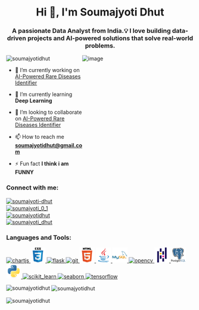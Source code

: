 <h1 align="center">Hi 👋, I'm Soumajyoti Dhut</h1>
<h3 align="center">A passionate Data Analyst from India.💡 I love building data-driven projects and AI-powered solutions that solve real-world problems.</h3>
<img align="right"width="300" height="500" alt="image" src="https://github.com/user-attachments/assets/341bc30d-1430-494c-9764-f0291eab76a7" />

<p align="left"> <img src="https://komarev.com/ghpvc/?username=soumajyotidhut&label=Profile%20views&color=0e75b6&style=flat" alt="soumajyotidhut" /> </p>

- 🔭 I’m currently working on [AI-Powered Rare Diseases Identifier](https://github.com/SoumajyotiDhut/Rare-Diseases-Identifier)

- 🌱 I’m currently learning **Deep Learning**

- 👯 I’m looking to collaborate on [AI-Powered Rare Diseases Identifier](https://github.com/SoumajyotiDhut/Rare-Diseases-Identifier)

- 📫 How to reach me **soumajyotidhut@gmail.com**

- ⚡ Fun fact **I think i am FUNNY**

<h3 align="left">Connect with me:</h3>
<p align="left">
<a href="https://linkedin.com/in/soumajyoti-dhut" target="blank"><img align="center" src="https://raw.githubusercontent.com/rahuldkjain/github-profile-readme-generator/master/src/images/icons/Social/linked-in-alt.svg" alt="soumajyoti-dhut" height="30" width="40" /></a>
<a href="https://www.codechef.com/users/soumajyoti_0_1" target="blank"><img align="center" src="https://cdn.jsdelivr.net/npm/simple-icons@3.1.0/icons/codechef.svg" alt="soumajyoti_0_1" height="30" width="40" /></a>
<a href="https://www.hackerrank.com/soumajyotidhut" target="blank"><img align="center" src="https://raw.githubusercontent.com/rahuldkjain/github-profile-readme-generator/master/src/images/icons/Social/hackerrank.svg" alt="soumajyotidhut" height="30" width="40" /></a>
<a href="https://www.leetcode.com/soumajyoti_dhut" target="blank"><img align="center" src="https://raw.githubusercontent.com/rahuldkjain/github-profile-readme-generator/master/src/images/icons/Social/leet-code.svg" alt="soumajyoti_dhut" height="30" width="40" /></a>
</p>

<h3 align="left">Languages and Tools:</h3>
<p align="left"> <a href="https://www.chartjs.org" target="_blank" rel="noreferrer"> <img src="https://www.chartjs.org/media/logo-title.svg" alt="chartjs" width="40" height="40"/> </a> <a href="https://www.w3schools.com/css/" target="_blank" rel="noreferrer"> <img src="https://raw.githubusercontent.com/devicons/devicon/master/icons/css3/css3-original-wordmark.svg" alt="css3" width="40" height="40"/> </a> <a href="https://flask.palletsprojects.com/" target="_blank" rel="noreferrer"> <img src="https://www.vectorlogo.zone/logos/pocoo_flask/pocoo_flask-icon.svg" alt="flask" width="40" height="40"/> </a> <a href="https://git-scm.com/" target="_blank" rel="noreferrer"> <img src="https://www.vectorlogo.zone/logos/git-scm/git-scm-icon.svg" alt="git" width="40" height="40"/> </a> <a href="https://www.w3.org/html/" target="_blank" rel="noreferrer"> <img src="https://raw.githubusercontent.com/devicons/devicon/master/icons/html5/html5-original-wordmark.svg" alt="html5" width="40" height="40"/> </a> <a href="https://www.java.com" target="_blank" rel="noreferrer"> <img src="https://raw.githubusercontent.com/devicons/devicon/master/icons/java/java-original.svg" alt="java" width="40" height="40"/> </a> <a href="https://www.mysql.com/" target="_blank" rel="noreferrer"> <img src="https://raw.githubusercontent.com/devicons/devicon/master/icons/mysql/mysql-original-wordmark.svg" alt="mysql" width="40" height="40"/> </a> <a href="https://opencv.org/" target="_blank" rel="noreferrer"> <img src="https://www.vectorlogo.zone/logos/opencv/opencv-icon.svg" alt="opencv" width="40" height="40"/> </a> <a href="https://pandas.pydata.org/" target="_blank" rel="noreferrer"> <img src="https://raw.githubusercontent.com/devicons/devicon/2ae2a900d2f041da66e950e4d48052658d850630/icons/pandas/pandas-original.svg" alt="pandas" width="40" height="40"/> </a> <a href="https://www.postgresql.org" target="_blank" rel="noreferrer"> <img src="https://raw.githubusercontent.com/devicons/devicon/master/icons/postgresql/postgresql-original-wordmark.svg" alt="postgresql" width="40" height="40"/> </a> <a href="https://www.python.org" target="_blank" rel="noreferrer"> <img src="https://raw.githubusercontent.com/devicons/devicon/master/icons/python/python-original.svg" alt="python" width="40" height="40"/> </a> <a href="https://scikit-learn.org/" target="_blank" rel="noreferrer"> <img src="https://upload.wikimedia.org/wikipedia/commons/0/05/Scikit_learn_logo_small.svg" alt="scikit_learn" width="40" height="40"/> </a> <a href="https://seaborn.pydata.org/" target="_blank" rel="noreferrer"> <img src="https://seaborn.pydata.org/_images/logo-mark-lightbg.svg" alt="seaborn" width="40" height="40"/> </a> <a href="https://www.tensorflow.org" target="_blank" rel="noreferrer"> <img src="https://www.vectorlogo.zone/logos/tensorflow/tensorflow-icon.svg" alt="tensorflow" width="40" height="40"/> </a> </p>

<p><img align="left" src="https://github-readme-stats.vercel.app/api/top-langs?username=soumajyotidhut&show_icons=true&locale=en&layout=compact" alt="soumajyotidhut" /></p>

<p>&nbsp;<img align="center" src="https://github-readme-stats.vercel.app/api?username=soumajyotidhut&show_icons=true&locale=en" alt="soumajyotidhut" /></p>

<p><img align="center" src="https://github-readme-streak-stats.herokuapp.com/?user=soumajyotidhut&" alt="soumajyotidhut" /></p>
